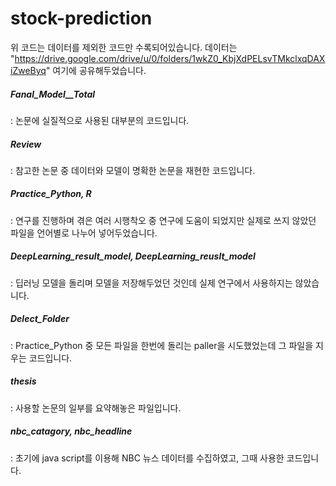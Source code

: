 # stock-prediction
위 코드는 데이터를 제외한 코드만 수록되어있습니다.
데이터는 "https://drive.google.com/drive/u/0/folders/1wkZ0_KbjXdPELsvTMkclxqDAXiZweByq"
여기에 공유해두었습니다.


##### Fanal_Model__Total
: 논문에 실질적으로 사용된 대부분의 코드입니다.

##### Review
: 참고한 논문 중 데이터와 모델이 명확한 논문을 재현한 코드입니다.

##### Practice_Python, R
: 연구를 진행하며 겪은 여러 시행착오 중 연구에 도움이 되었지만 실제로 쓰지 않았던 파일을 언어별로 나누어 넣어두었습니다.

##### DeepLearning_result_model, DeepLearning_reuslt_model
: 딥러닝 모델을 돌리며 모델을 저장해두었던 것인데 실제 연구에서 사용하지는 않았습니다.

##### Delect_Folder
: Practice_Python 중 모든 파일을 한번에 돌리는 paller을 시도했었는데 그 파일을 지우는 코드입니다.

##### thesis 
: 사용할 논문의 일부를 요약해놓은 파일입니다.

##### nbc_catagory, nbc_headline 
: 초기에 java script를 이용해 NBC 뉴스 데이터를 수집하였고, 그때 사용한 코드입니다.


